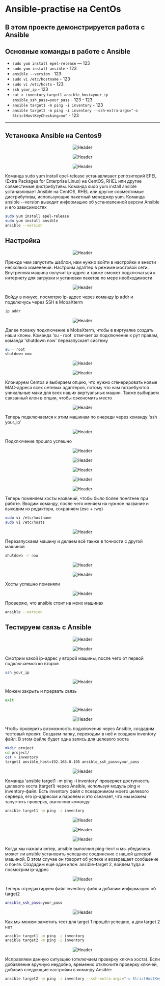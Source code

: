# Ansible-practise на CentOs

В этом проекте демонстрируется работа с Ansible
---

## Основные команды в работе с Ansible

- `sudo yum install epel-release` — 123
- `sudo yum install ansible` - 123
- `ansible --version` - 123
- `sudo vi /etc/hostname` - 123
- `sudo vi /etc/hosts` - 123
- `ssh your_ip` - 123
- `cat > inventory` `target1 ansible_host=your_ip ansible_ssh_pass=your_pass` - 123 - 123
- `ansible target1 -m ping -i inventory` - 123
- `ansible target2 -m ping -i inventory --ssh-extra-args="-o StrictHostKeyChecking=no"` - 123
---

## Установка Ansible на Centos9

<p align="center">
  <img src="https://github.com/exeleron07/ansible-practice/blob/fcb390092d48468490d85d98b508acc69ac6ad48/img/1.png" alt="Header">
</p>
<p align="center">
  <img src="https://github.com/exeleron07/ansible-practice/blob/fcb390092d48468490d85d98b508acc69ac6ad48/img/2.png" alt="Header">
</p>
<p align="center">
  <img src="https://github.com/exeleron07/ansible-practice/blob/fcb390092d48468490d85d98b508acc69ac6ad48/img/3.png" alt="Header">
</p>

Команда sudo yum install epel-release устанавливает репозиторий EPEL (Extra Packages for Enterprise Linux) на CentOS, RHEL или другие совместимые дистрибутивы. Команда sudo yum install ansible устанавливает Ansible на CentOS, RHEL или другие совместимые дистрибутивы, использующие пакетный менеджер yum. Команда ansible --version выводит информацию об установленной версии Ansible и его зависимостях

```bash
sudo yum install epel-release
sudo yum install ansible
ansible --version
```

## Настройка

<p align="center">
  <img src="https://github.com/exeleron07/ansible-practice/blob/85584da117e0d5a8206295c4a7f59accea823e8f/img/4.png" alt="Header">
</p>

Прежде чем запустить шаблон, нам нужно войти в настройки и внести несколько изменений. Настроим адаптер в режиме мостовой сети. Внутренняя машина получит ip-адрес и также сможет подключаться к интернету для загрузки и установки пакетов по мере необходимости

<p align="center">
  <img src="https://github.com/exeleron07/ansible-practice/blob/9d191e7f2f6fe373b2686e656b39a1495e1f276e/img/5.png" alt="Header">
</p>

Войду в линукс, посмотрю ip-адрес через команду ip addr и подключусь через SSH в MobaXterm

```bash
ip addr
```

<p align="center">
  <img src="https://github.com/exeleron07/ansible-practice/blob/9d191e7f2f6fe373b2686e656b39a1495e1f276e/img/6.png" alt="Header">
</p>

Далее покажу подключение в MobaXterm, чтобы в виртуалке создать наши клоны. Команда 'su - root' отвечает за подключение к рут правам, команда 'shutdown now' перезапускает систему

```bash
su - root
shutdown now
```

<p align="center">
  <img src="https://github.com/exeleron07/ansible-practice/blob/9d191e7f2f6fe373b2686e656b39a1495e1f276e/img/7.png" alt="Header">
</p>
<p align="center">
  <img src="https://github.com/exeleron07/ansible-practice/blob/da03bab488523f6cf2f76be1be1ce9c95fca2558/img/8.png" alt="Header">
</p>

Клонируем Centos и выбираем опцию, что нужно сгенерировать новые MAC-адреса всех сетевых адаптеров, потому что нам потребуются уникальные маки для всех наших виртуальных машин. Также выбираем связанный клон в опции, чтобы сэкономить место

<p align="center">
  <img src="https://github.com/exeleron07/ansible-practice/blob/58d2752cee3f004a2cfc14a934542515f971fef6/img/9.png" alt="Header">
</p>

Теперь подключаемся к этим машинам по очереди через команду 'ssh your_ip'

<p align="center">
  <img src="https://github.com/exeleron07/ansible-practice/blob/58d2752cee3f004a2cfc14a934542515f971fef6/img/10.png" alt="Header">
</p>

Подключение прошло успешно 

<p align="center">
  <img src="https://github.com/exeleron07/ansible-practice/blob/58d2752cee3f004a2cfc14a934542515f971fef6/img/11.png" alt="Header">
</p>
<p align="center">
  <img src="https://github.com/exeleron07/ansible-practice/blob/58d2752cee3f004a2cfc14a934542515f971fef6/img/12.png" alt="Header">
</p>
<p align="center">
  <img src="https://github.com/exeleron07/ansible-practice/blob/58d2752cee3f004a2cfc14a934542515f971fef6/img/13.png" alt="Header">
</p>
<p align="center">
  <img src="https://github.com/exeleron07/ansible-practice/blob/58d2752cee3f004a2cfc14a934542515f971fef6/img/14.png" alt="Header">
</p>
<p align="center">
  <img src="https://github.com/exeleron07/ansible-practice/blob/58d2752cee3f004a2cfc14a934542515f971fef6/img/15.png" alt="Header">
</p>

Теперь поменяем хосты названий, чтобы было более понятнее при работе. Вводим команду, после чего меняем на нужное название и выходим из редактора, сохраняем (esc + :wq)

```bash
sudo vi /etc/hostname
sudo vi /etc/hosts
```
<p align="center">
  <img src="https://github.com/exeleron07/ansible-practice/blob/0ea35bedf61921d11a81934734ed59f0b0b909e0/img/16.png" alt="Header">
</p>

Перезапускаем машину и делаем всё также в точности с другой машиной 

```bash
shutdown -r now
```

<p align="center">
  <img src="https://github.com/exeleron07/ansible-practice/blob/0ea35bedf61921d11a81934734ed59f0b0b909e0/img/17.png" alt="Header">
</p>
<p align="center">
  <img src="https://github.com/exeleron07/ansible-practice/blob/0ea35bedf61921d11a81934734ed59f0b0b909e0/img/18.png" alt="Header">
</p>

Хосты успешно поменяли

<p align="center">
  <img src="https://github.com/exeleron07/ansible-practice/blob/0ea35bedf61921d11a81934734ed59f0b0b909e0/img/19.png" alt="Header">
</p>

Проверяю, что ansible стоит на моих машинах

```bash
ansible --version
```
## Тестируем связь с Ansible 

<p align="center">
  <img src="https://github.com/exeleron07/ansible-practice/blob/e1e2c2ac5bd5247870bade31c5a216aed8ed923e/img/20.png" alt="Header">
</p>
<p align="center">
  <img src="https://github.com/exeleron07/ansible-practice/blob/e1e2c2ac5bd5247870bade31c5a216aed8ed923e/img/21.png" alt="Header">
</p>

Смотрим какой ip-адрес у второй машины, после чего от первой подключаемся ко второй

```bash
ssh your_ip
```

<p align="center">
  <img src="https://github.com/exeleron07/ansible-practice/blob/e1e2c2ac5bd5247870bade31c5a216aed8ed923e/img/22.png" alt="Header">
</p>

Можем закрыть и прервать связь

```bash
exit
```

<p align="center">
  <img src="https://github.com/exeleron07/ansible-practice/blob/d6620b394dfc928a350e0384ef057be04593a811/img/23.png" alt="Header">
</p>
<p align="center">
  <img src="https://github.com/exeleron07/ansible-practice/blob/d6620b394dfc928a350e0384ef057be04593a811/img/24.png" alt="Header">
</p>

Чтобы проверить возможность подключения через Ansible, создадим тестовый проект. Создаем папку, переходим в неё и создаем inventory файл. В этом файле будет одна запись для целевого хоста

```bash
mkdir project
cd project/
cat > inventory
target1 ansible_host=192.168.0.105 ansible_ssh_pass=your_pass
```

<p align="center">
  <img src="https://github.com/exeleron07/ansible-practice/blob/e76cb953c6b11453dc0c88bab46ec1e176a6f094/img/25.png" alt="Header">
</p>

Команда 'ansible target1 -m ping -i inventory' проверяет доступность целевого хоста (target1) через Ansible, используя модуль ping и inventory-файл. Есть inventory файл с псевдонимом моего целевого сервера, его ip-адресом и паролем и это означает, что мы можем запустить проверку, выполнив команду:

```bash
ansible target1 -m ping -i inventory
```

<p align="center">
  <img src="https://github.com/exeleron07/ansible-practice/blob/e76cb953c6b11453dc0c88bab46ec1e176a6f094/img/26.png" alt="Header">
</p>
<p align="center">
  <img src="https://github.com/exeleron07/ansible-practice/blob/e76cb953c6b11453dc0c88bab46ec1e176a6f094/img/27.png" alt="Header">
</p>
<p align="center">
  <img src="https://github.com/exeleron07/ansible-practice/blob/e76cb953c6b11453dc0c88bab46ec1e176a6f094/img/28.png" alt="Header">
</p>

Когда мы нажали энтер, ansible выполнил ping-тест и мы убедились может ли ansible установить успешное соединение с нашей целевой машиной. В этом случае он говорит об успехе и возвращает сообщение о понге.
Создадим ещё один клон: ansible-target 2, войдем туда и посмотрим ip-адрес

<p align="center">
  <img src="https://github.com/exeleron07/ansible-practice/blob/e76cb953c6b11453dc0c88bab46ec1e176a6f094/img/29.png" alt="Header">
</p>

Теперь отредактируем файл inventory файл и добавим информацию об target2

```bash
ansible_ssh_pass=your_pass
```

<p align="center">
  <img src="https://github.com/exeleron07/ansible-practice/blob/e76cb953c6b11453dc0c88bab46ec1e176a6f094/img/30.png" alt="Header">
</p>

Как мы можем заметить тест для target 1 прошёл успешно, а для target 2 нет

```bash
ansible target1 -m ping -i inventory
ansible target2 -m ping -i inventory
```

<p align="center">
  <img src="https://github.com/exeleron07/ansible-practice/blob/e76cb953c6b11453dc0c88bab46ec1e176a6f094/img/31.png" alt="Header">
</p>

Исправляем данную ситуацию (отключаем проверку ключа хоста). Если добавление вручную неудобно, временно отключите проверку ключей, добавив следующие настройки в команду Ansible:

```bash
ansible target2 -m ping -i inventory --ssh-extra-args="-o StrictHostKeyChecking=no
```









